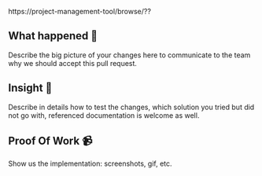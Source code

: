 https://project-management-tool/browse/??

## What happened 👀

Describe the big picture of your changes here to communicate to the team why we should accept this pull request. 

## Insight 📝

Describe in details how to test the changes, which solution you tried but did not go with, referenced documentation is welcome as well.

## Proof Of Work 📹

Show us the implementation: screenshots, gif, etc.
